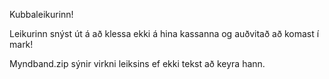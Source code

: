 Kubbaleikurinn!

Leikurinn snýst út á að klessa ekki á hina kassanna og auðvitað að komast í mark!

Myndband.zip sýnir virkni leiksins ef ekki tekst að keyra hann.
